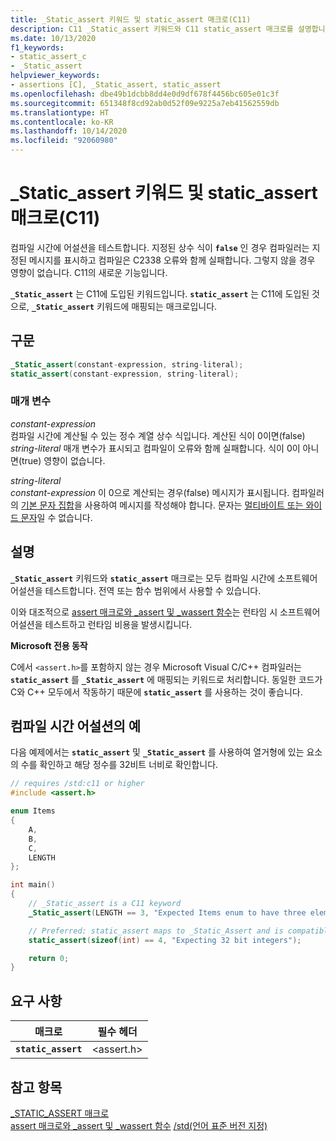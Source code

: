 ```yaml
---
title: _Static_assert 키워드 및 static_assert 매크로(C11)
description: C11 _Static_assert 키워드와 C11 static_assert 매크로를 설명합니다.
ms.date: 10/13/2020
f1_keywords:
- static_assert_c
- _Static_assert
helpviewer_keywords:
- assertions [C], _Static_assert, static_assert
ms.openlocfilehash: dbe49b1dcbb8dd4e0d9df678f4456bc605e01c3f
ms.sourcegitcommit: 651348f8cd92ab0d52f09e9225a7eb41562559db
ms.translationtype: HT
ms.contentlocale: ko-KR
ms.lasthandoff: 10/14/2020
ms.locfileid: "92060980"
---
```

# <a name="_static_assert-keyword-and-static_assert-macro-c11"></a>_Static_assert 키워드 및 static_assert 매크로(C11)

컴파일 시간에 어설션을 테스트합니다. 지정된 상수 식이 **`false`** 인 경우 컴파일러는 지정된 메시지를 표시하고 컴파일은 C2338 오류와 함께 실패합니다. 그렇지 않을 경우 영향이 없습니다. C11의 새로운 기능입니다.

**`_Static_assert`** 는 C11에 도입된 키워드입니다.
**`static_assert`** 는 C11에 도입된 것으로, **`_Static_assert`** 키워드에 매핑되는 매크로입니다.

## <a name="syntax"></a>구문

```C
_Static_assert(constant-expression, string-literal);
static_assert(constant-expression, string-literal);
```

### <a name="parameters"></a>매개 변수

*constant-expression*\
컴파일 시간에 계산될 수 있는 정수 계열 상수 식입니다. 계산된 식이 0이면(false) *string-literal* 매개 변수가 표시되고 컴파일이 오류와 함께 실패합니다. 식이 0이 아니면(true) 영향이 없습니다.

*string-literal*\
*constant-expression* 이 0으로 계산되는 경우(false) 메시지가 표시됩니다. 컴파일러의 [기본 문자 집합](../c-language/ascii-character-set.md)을 사용하여 메시지를 작성해야 합니다. 문자는 [멀티바이트 또는 와이드 문자](../c-language/multibyte-and-wide-characters.md)일 수 없습니다.

## <a name="remarks"></a>설명

**`_Static_assert`** 키워드와 **`static_assert`** 매크로는 모두 컴파일 시간에 소프트웨어 어설션을 테스트합니다. 전역 또는 함수 범위에서 사용할 수 있습니다.

이와 대조적으로 [assert 매크로와 _assert 및 _wassert 함수](../c-runtime-library/reference/assert-macro-assert-wassert.md)는 런타임 시 소프트웨어 어설션을 테스트하고 런타임 비용을 발생시킵니다.

**Microsoft 전용 동작**

C에서 `<assert.h>`를 포함하지 않는 경우 Microsoft Visual C/C++ 컴파일러는 **`static_assert`** 를 **`_Static_assert`** 에 매핑되는 키워드로 처리합니다. 동일한 코드가 C와 C++ 모두에서 작동하기 때문에 **`static_assert`** 를 사용하는 것이 좋습니다.

## <a name="example-of-a-compile-time-assert"></a>컴파일 시간 어설션의 예

다음 예제에서는 **`static_assert`** 및 **`_Static_assert`** 를 사용하여 열거형에 있는 요소의 수를 확인하고 해당 정수를 32비트 너비로 확인합니다.

```C
// requires /std:c11 or higher
#include <assert.h>

enum Items
{
    A,
    B,
    C,
    LENGTH
};

int main()
{
    // _Static_assert is a C11 keyword
    _Static_assert(LENGTH == 3, "Expected Items enum to have three elements");

    // Preferred: static_assert maps to _Static_Assert and is compatible with C++
    static_assert(sizeof(int) == 4, "Expecting 32 bit integers"); 

    return 0;
}
```

## <a name="requirements"></a>요구 사항

|매크로|필수 헤더|
|-------------|---------------------|
|**`static_assert`**|\<assert.h>|

## <a name="see-also"></a>참고 항목

[_STATIC_ASSERT 매크로](../c-runtime-library/reference/static-assert-macro.md)\
[assert 매크로와 _assert 및 _wassert 함수](../c-runtime-library/reference/assert-macro-assert-wassert.md)
[/std(언어 표준 버전 지정)](../build/reference/std-specify-language-standard-version.md)